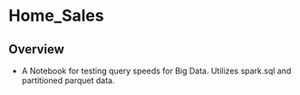 # Home_Sales

## Overview
- A Notebook for testing query speeds for Big Data. Utilizes spark.sql and partitioned parquet data.
